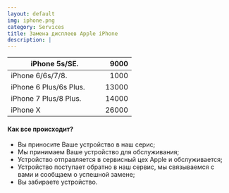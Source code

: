 ```yaml
---
layout: default
img: iphone.png
category: Services
title: Замена дисплеев Apple iPhone
description: |
---
```


| iPhone 5s/SE.                                              |  9000  |
|------------------------------------------------------------|-------:|
| iPhone 6/6s/7/8.                                           |   1000 |
| iPhone 6 Plus/6s Plus. &nbsp;&nbsp;&nbsp;&nbsp;&nbsp;&nbsp;|  13000 |
| iPhone 7 Plus/8 Plus.                                      |  14000 |
| iPhone X                                                   |  26000 |

#### Как все происходит?
* Вы приносите Ваше устройство в наш серис;
* Мы принимаем Ваше устройство для обслуживания;
* Устройство отправляется в сервисный цех Apple и обслуживается;
* Устройство поступает обратно в наш сервис, мы связываемся с вами и сообщаем о успешной замене;
* Вы забираете устройство.
